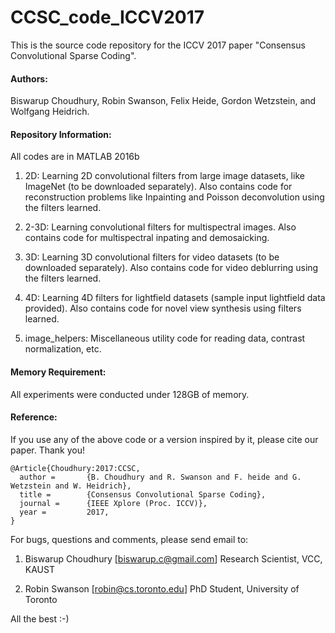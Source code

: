 # CCSC_code_ICCV2017
This is the source code repository for the ICCV 2017 paper "Consensus Convolutional Sparse Coding".

#### Authors: 

Biswarup Choudhury, Robin Swanson, Felix Heide, Gordon Wetzstein, and Wolfgang Heidrich.

#### Repository Information: 

All codes are in MATLAB 2016b

1. 2D: Learning 2D convolutional filters from large image datasets, like ImageNet (to be downloaded separately). Also contains code for reconstruction problems like Inpainting and Poisson deconvolution using the filters learned. 

2. 2-3D: Learning convolutional filters for multispectral images. Also contains code for multispectral inpating and demosaicking.

3. 3D: Learning 3D convolutional filters for video datasets (to be downloaded separately). Also contains code for video deblurring using the filters learned.

4. 4D: Learning 4D filters for lightfield datasets (sample input lightfield data provided). Also contains code for novel view synthesis using filters learned.

5. image_helpers: Miscellaneous utility code for reading data, contrast normalization, etc.

#### Memory Requirement:

All experiments were conducted under 128GB of memory.

#### Reference:

If you use any of the above code or a version inspired by it, please cite our paper. Thank you!

```
@Article{Choudhury:2017:CCSC,
  author =       {B. Choudhury and R. Swanson and F. heide and G. Wetzstein and W. Heidrich},
  title =        {Consensus Convolutional Sparse Coding},
  journal =      {IEEE Xplore (Proc. ICCV)},
  year =         2017,
}
```

For bugs, questions and comments, please send email to:

1. Biswarup Choudhury [biswarup.c@gmail.com]
   Research Scientist, VCC, KAUST

2. Robin Swanson [robin@cs.toronto.edu]
   PhD Student, University of Toronto

All the best :-)

